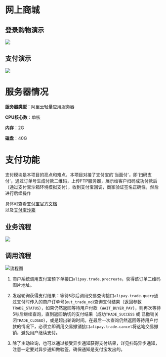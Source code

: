 # 网上商城

## 登录购物演示

![](https://github.com/adXiang/miaosha/blob/master/img/buy.gif)

## 支付演示

![](https://github.com/adXiang/miaosha/blob/master/img/pay.gif)

# 服务器情况

**服务器类型**：阿里云轻量应用服务器

**CPU核心数**：单核

**内存**：2G

**磁盘**：40G

# 支付功能

支付模块是本项目的亮点和难点，本项目对接了支付宝的'当面付'，即'扫码支付'，通过订单号生成付款二维码，上传FTP服务器，展示给客户扫码成功付款后（通过支付宝沙箱环境模拟支付），收到支付宝回调，商家验证签名正确性，然后进行后续操作

具体可查看[支付宝官方文档](https://doc.open.alipay.com/docs/doc.htm?spm=a219a.7629140.0.0.Q4tRmQ&treeId=193&articleId=105072&docType=1)<br>
以及[支付宝沙箱](https://openhome.alipay.com/platform/appDaily.htm?tab=info)<br>

## 业务流程

![](http://img01.taobaocdn.com/top/i1/LB1KXhmLXXXXXaIapXXXXXXXXXX)

## 调用流程

![流程图](https://img.alicdn.com/top/i1/LB14VRALXXXXXcnXXXXXXXXXXXX)

1. 商户系统调用支付宝预下单接口`alipay.trade.precreate`，获得该订单二维码图片地址。

2. 发起轮询获得支付结果：等待`5`秒后调用交易查询接口`alipay.trade.query`通过支付时传入的商户订单号(`out_trade_no`)查询支付结果（返回参数`TRADE_STATUS`），如果仍然返回等待用户付款（`WAIT_BUYER_PAY`），则再次等待5秒后继续查询，直到返回确切的支付结果（成功`TRADE_SUCCESS` 或 已撤销关闭`TRADE_CLOSED`），或是超出轮询时间。在最后一次查询仍然返回等待用户付款的情况下，必须立即调用交易撤销接口`alipay.trade.cancel`将这笔交易撤销，避免用户继续支付。

3. 除了主动轮询，也可以通过接受异步通知获得支付结果，详见扫码异步通知，注意一定要对异步通知做验签，确保通知是支付宝发出的。